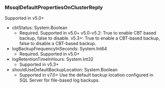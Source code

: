 ### MssqlDefaultPropertiesOnClusterReply
Supported in v5.0+

- cbtStatus: System.Boolean
  - Required. Supported in v5.0+
v5.0-v5.2: True to enable CBT based backup, false to disable.
v5.3+: True to enable a CBT-based backup, false to disable a CBT-based backup.
- logBackupFrequencyInSeconds: System.Int64
  - Required. Supported in v5.0+
- logRetentionTimeInHours: System.Int32
  - Supported in v5.3+
- shouldUseDefaultBackupLocation: System.Boolean
  - Supported in v7.0+
Use the default backup location configured in SQL Server for file-based log backups.
